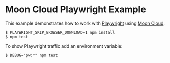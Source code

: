 # Moon Cloud Playwright Example

This example demonstrates how to work with [Playwright](https://playwright.dev/) using [Moon Cloud](https://aerokube.com/moon/#cloud).

```
$ PLAYWRIGHT_SKIP_BROWSER_DOWNLOAD=1 npm install
$ npm test
```

To show Playwright traffic add an environment variable:

```
$ DEBUG="pw:*" npm test
```
